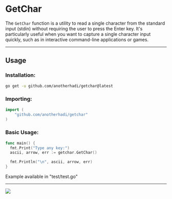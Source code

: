 <p align="center">
</p>

# GetChar

The `GetChar` function is a utility to read a single character from the standard input (stdin) without requiring the user to press the Enter key. It's particularly useful when you want to capture a single character input quickly, such as in interactive command-line applications or games.

---

## Usage

### Installation:
```bash
go get -u github.com/anotherhadi/getchar@latest
```

### Importing:
```go
import (
    "github.com/anotherhadi/getchar"
)
```

### Basic Usage:
```go
func main() {
  fmt.Print("Type any key:")
  ascii, arrow, err := getchar.GetChar()

  fmt.Println("\n", ascii, arrow, err)  
}
```
Example available in "test/test.go"

---

<img src="https://img.buymeacoffee.com/button-api/?text=Buy me a cookie&emoji=🍪&slug=anotherhadi&button_colour=eed2cc&font_colour=000000&font_family=Inter&outline_colour=ffffff&coffee_colour=ff0000" />

